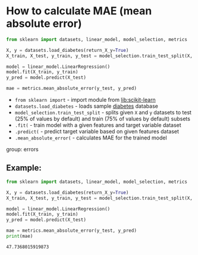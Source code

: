 # How to calculate MAE (mean absolute error)

```python
from sklearn import datasets, linear_model, model_selection, metrics

X, y = datasets.load_diabetes(return_X_y=True)
X_train, X_test, y_train, y_test = model_selection.train_test_split(X, y)

model = linear_model.LinearRegression()
model.fit(X_train, y_train)
y_pred = model.predict(X_test)

mae = metrics.mean_absolute_error(y_test, y_pred)
```

- `from sklearn import` - import module from [lib:scikit-learn](https://onelinerhub.com/python-scikit-learn/how-to-install-scikit-learn-using-pip)
- `datasets.load_diabetes` - loads sample [diabetes](https://scikit-learn.org/stable/modules/generated/sklearn.datasets.load_diabetes.html) database
- `model_selection.train_test_split` - splits given `X` and `y` datasets to test (25% of values by default) and train (75% of values by default) subsets
- `.fit(` - train model with a given features and target variable dataset
- `.predict(` - predict target variable based on given features dataset
- `.mean_absolute_error(` - calculates MAE for the trained model

group: errors

## Example: 
```python
from sklearn import datasets, linear_model, model_selection, metrics

X, y = datasets.load_diabetes(return_X_y=True)
X_train, X_test, y_train, y_test = model_selection.train_test_split(X, y)

model = linear_model.LinearRegression()
model.fit(X_train, y_train)
y_pred = model.predict(X_test)

mae = metrics.mean_absolute_error(y_test, y_pred)
print(mae)
```
```
47.7368015919873

```

